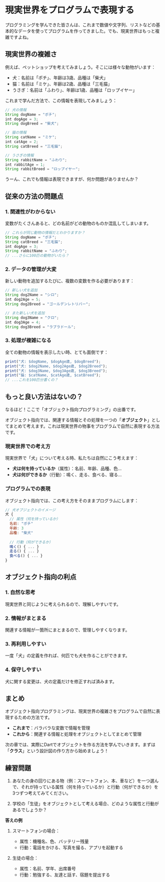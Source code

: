 # 現実世界をプログラムで表現する

プログラミングを学んできた皆さんは、これまで数値や文字列、リストなどの基本的なデータを使ってプログラムを作ってきました。でも、現実世界はもっと複雑ですよね。

## 現実世界の複雑さ

例えば、ペットショップを考えてみましょう。そこには様々な動物がいます：

- 犬：名前は「ポチ」、年齢は3歳、品種は「柴犬」
- 猫：名前は「ミケ」、年齢は2歳、品種は「三毛猫」  
- うさぎ：名前は「ふわり」、年齢は1歳、品種は「ロップイヤー」

これまで学んだ方法で、この情報を表現してみましょう：

```javascript
// 犬の情報
String dogName = "ポチ";
int dogAge = 3;
String dogBreed = "柴犬";

// 猫の情報
String catName = "ミケ";
int catAge = 2;
String catBreed = "三毛猫";

// うさぎの情報
String rabbitName = "ふわり";
int rabbitAge = 1;
String rabbitBreed = "ロップイヤー";
```

うーん、これでも情報は表現できますが、何か問題がありませんか？

## 従来の方法の問題点

### 1. 関連性がわからない

変数がたくさんあると、どの名前がどの動物のものか混乱してしまいます。

```javascript
// これらが同じ動物の情報だとわかりますか？
String dogName = "ポチ";
String catBreed = "三毛猫";
int dogAge = 3;
String rabbitName = "ふわり";
// ...さらに100匹の動物がいたら？
```

### 2. データの管理が大変

新しい動物を追加するたびに、複数の変数を作る必要があります：

```javascript
// 新しい犬を追加
String dog2Name = "シロ";
int dog2Age = 5;
String dog2Breed = "ゴールデンレトリバー";

// また新しい犬を追加
String dog3Name = "クロ";
int dog3Age = 4;
String dog3Breed = "ラブラドール";
```

### 3. 処理が複雑になる

全ての動物の情報を表示したい時、とても面倒です：

```javascript
print("犬: $dogName, $dogAge歳, $dogBreed");
print("犬: $dog2Name, $dog2Age歳, $dog2Breed");
print("犬: $dog3Name, $dog3Age歳, $dog3Breed");
print("猫: $catName, $catAge歳, $catBreed");
// ...これを100匹分書くの？
```

## もっと良い方法はないの？

なるほど！ここで「オブジェクト指向プログラミング」の出番です。

オブジェクト指向では、関連する情報とその処理を一つの「**オブジェクト**」としてまとめて考えます。これは現実世界の物事をプログラムで自然に表現する方法です。

### 現実世界での考え方

現実世界で「犬」について考える時、私たちは自然にこう考えます：

- **犬は何を持っているか**（属性）：名前、年齢、品種、色...
- **犬は何ができるか**（行動）：鳴く、走る、食べる、寝る...

### プログラムでの表現

オブジェクト指向では、この考え方をそのままプログラムにします：

```javascript
// 犬オブジェクトのイメージ
犬 {
  // 属性（何を持っているか）
  名前: "ポチ"
  年齢: 3
  品種: "柴犬"
  
  // 行動（何ができるか）
  鳴く() { ... }
  走る() { ... }
  食べる() { ... }
}
```

## オブジェクト指向の利点

### 1. 自然な思考

現実世界と同じように考えられるので、理解しやすいです。

### 2. 情報がまとまる

関連する情報が一箇所にまとまるので、管理しやすくなります。

### 3. 再利用しやすい

一度「犬」の定義を作れば、何匹でも犬を作ることができます。

### 4. 保守しやすい

犬に関する変更は、犬の定義だけを修正すれば済みます。

## まとめ

オブジェクト指向プログラミングは、現実世界の複雑さをプログラムで自然に表現するための方法です。

- **これまで**：バラバラな変数で情報を管理
- **これから**：関連する情報と処理をオブジェクトとしてまとめて管理

次の章では、実際にDartでオブジェクトを作る方法を学んでいきます。まずは「**クラス**」という設計図の作り方から始めましょう！

## 練習問題

1. あなたの身の回りにある物（例：スマートフォン、本、車など）を一つ選んで、それが持っている属性（何を持っているか）と行動（何ができるか）を3つずつ考えてみてください。

2. 学校の「生徒」をオブジェクトとして考える場合、どのような属性と行動があるでしょうか？

**答えの例**

1. スマートフォンの場合：
   - 属性：機種名、色、バッテリー残量
   - 行動：電話をかける、写真を撮る、アプリを起動する

2. 生徒の場合：
   - 属性：名前、学年、出席番号
   - 行動：勉強する、友達と話す、宿題を提出する
